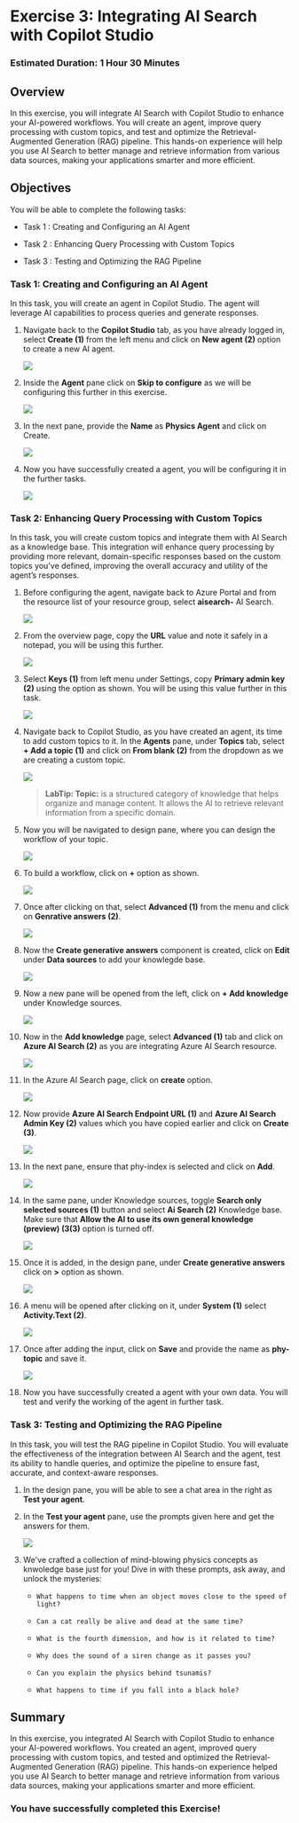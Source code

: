# Exercise 3: Integrating AI Search with Copilot Studio 

### Estimated Duration: 1 Hour 30 Minutes

## Overview

In this exercise, you will integrate AI Search with Copilot Studio to enhance your AI-powered workflows. You will create an agent, improve query processing with custom topics, and test and optimize the Retrieval-Augmented Generation (RAG) pipeline. This hands-on experience will help you use AI Search to better manage and retrieve information from various data sources, making your applications smarter and more efficient.

## Objectives

You will be able to complete the following tasks:

- Task 1 : Creating and Configuring an AI Agent

- Task 2 : Enhancing Query Processing with Custom Topics 

- Task 3 : Testing and Optimizing the RAG Pipeline

### Task 1: Creating and Configuring an AI Agent

In this task, you will create an agent in Copilot Studio. The agent will leverage AI capabilities to process queries and generate responses. 

1. Navigate back to the **Copilot Studio** tab, as you have already logged in, select **Create (1)** from the left menu and click on **New agent (2)** option to create a new AI agent.

   ![](../media/ex3img1.png)

1. Inside the **Agent** pane click on **Skip to configure** as we will be configuring this further in this exercise.

   ![](../media/ex3img2.png)

1. In the next pane, provide the **Name** as **Physics Agent** and click on Create.

   ![](../media/ex4img6.png)

1. Now you have successfully created a agent, you will be configuring it in the further tasks.

   ![](../media/ex4img15.png)

### Task 2: Enhancing Query Processing with Custom Topics 

In this task, you will create custom topics and integrate them with AI Search as a knowledge base. This integration will enhance query processing by providing more relevant, domain-specific responses based on the custom topics you've defined, improving the overall accuracy and utility of the agent’s responses.

1. Before configuring the agent, navigate back to Azure Portal and from the resource list of your resource group, select **aisearch-<inject key="DeploymentID" enableCopy="false" />** AI Search.

   ![](../media/ex2img11.png)

1. From the overview page, copy the **URL** value and note it safely in a notepad, you will be using this further.

   ![](../media/ex3img12.png)

1. Select **Keys (1)** from left menu under Settings, copy **Primary admin key (2)** using the option as shown. You will be using this value further in this task.

   ![](../media/ex3img13.png)

1. Navigate back to Copilot Studio, as you have created an agent, its time to add custom topics to it. In the **Agents** pane, under **Topics** tab, select **+ Add a topic (1)** and click on **From blank (2)** from the dropdown as we are creating a custom topic.

   ![](../media/ex4img7.png)

   >**LabTip: Topic:** is a structured category of knowledge that helps organize and manage content. It allows the AI to retrieve relevant information from a specific domain.

1. Now you will be navigated to design pane, where you can design the workflow of your topic.

   ![](../media/ex3img6updated.png)

1. To build a workflow, click on **+** option as shown.

   ![](../media/ex3img7.png)

1. Once after clicking on that, select **Advanced (1)** from the menu and click on **Genrative answers (2)**.

   ![](../media/ex3img8.png)

1. Now the **Create generative answers** component is created, click on **Edit** under **Data sources** to add your knowlegde base.

   ![](../media/ex3img9.png)

1. Now a new pane will be opened from the left, click on **+ Add knowledge** under Knowledge sources.

   ![](../media/ex3img10.png)

1. Now in the **Add knowledge** page, select **Advanced (1)** tab and click on **Azure AI Search (2)** as you are integrating Azure AI Search resource.
  
   ![](../media/ex3img11.png)

1. In the Azure AI Search page, click on **create** option.

   ![](../media/pp-12.png)

1. Now provide **Azure AI Search Endpoint URL (1)** and **Azure AI Search Admin Key (2)** values which you have copied earlier and click on **Create (3)**.

   ![](../media/ex3img14.png)

1. In the next pane, ensure that phy-index is selected and click on **Add**.

   ![](../media/ex4img9.png)

1. In the same pane, under Knowledge sources, toggle **Search only selected sources (1)** button and select **Ai Search (2)** Knowledge base. Make sure that **Allow the AI to use its own general knowledge (preview) (3(3)** option is turned off.

   ![](../media/pp-15.png)

1. Once it is added, in the design pane, under **Create generative answers** click on **>** option as shown.

   ![](../media/ex3img18.png)

1. A menu will be opened after clicking on it, under **System (1)** select **Activity.Text (2)**.

   ![](../media/ex3img19.png)

1. Once after adding the input, click on **Save** and provide the name as **phy-topic** and save it.

   ![](../media/ex3img20updated.png)

1. Now you have successfully created a agent with your own data. You will test and verify the working of the agent in further task.

### Task 3: Testing and Optimizing the RAG Pipeline

In this task, you will test the RAG pipeline in Copilot Studio. You will evaluate the effectiveness of the integration between AI Search and the agent, test its ability to handle queries, and optimize the pipeline to ensure fast, accurate, and context-aware responses.

1. In the design pane, you will be able to see a chat area in the right as **Test your agent**.

1. In the **Test your agent** pane, use the prompts given here and get the answers for them.

   ![](../media/ex4img10.png)

1. We've crafted a collection of mind-blowing physics concepts as knwoledge base just for you! Dive in with these prompts, ask away, and unlock the mysteries: 

   - `What happens to time when an object moves close to the speed of light?`

   - `Can a cat really be alive and dead at the same time?`

   - `What is the fourth dimension, and how is it related to time?`

   - `Why does the sound of a siren change as it passes you?`

   - `Can you explain the physics behind tsunamis?`

   - `What happens to time if you fall into a black hole?`

## Summary

In this exercise, you integrated AI Search with Copilot Studio to enhance your AI-powered workflows. You created an agent, improved query processing with custom topics, and tested and optimized the Retrieval-Augmented Generation (RAG) pipeline. This hands-on experience helped you use AI Search to better manage and retrieve information from various data sources, making your applications smarter and more efficient.

### You have successfully completed this Exercise!
